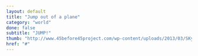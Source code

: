```yaml
---
layout: default
title: "Jump out of a plane"
category: "world"
done: false
subtitle: "JUMP!"
thumb: "http://www.45before45project.com/wp-content/uploads/2013/03/SKydive.jpg"
href: "#"
---
```

